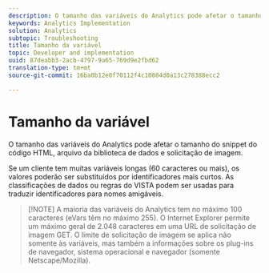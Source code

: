 ```yaml
---
description: O tamanho das variáveis do Analytics pode afetar o tamanho do snippet do código HTML, arquivo da biblioteca de dados e solicitação de imagem.
keywords: Analytics Implementation
solution: Analytics
subtopic: Troubleshooting
title: Tamanho da variável
topic: Developer and implementation
uuid: 87deabb3-2acb-4797-9a65-769d9e2fbd62
translation-type: tm+mt
source-git-commit: 16ba0b12e0f70112f4c10804d0a13c278388ecc2

---
```



# Tamanho da variável

O tamanho das variáveis do Analytics pode afetar o tamanho do snippet do código HTML, arquivo da biblioteca de dados e solicitação de imagem.

Se um cliente tem muitas variáveis longas (60 caracteres ou mais), os valores poderão ser substituídos por identificadores mais curtos. As classificações de dados ou regras do VISTA podem ser usadas para traduzir identificadores para nomes amigáveis.

> [!NOTE] A maioria das variáveis do Analytics tem no máximo 100 caracteres (eVars têm no máximo 255). O Internet Explorer permite um máximo geral de 2.048 caracteres em uma URL de solicitação de imagem GET. O limite de solicitação de imagem se aplica não somente às variáveis, mas também a informações sobre os plug-ins de navegador, sistema operacional e navegador (somente Netscape/Mozilla).

